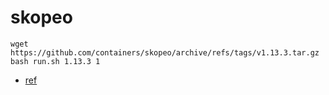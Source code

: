 # skopeo

```
wget https://github.com/containers/skopeo/archive/refs/tags/v1.13.3.tar.gz
bash run.sh 1.13.3 1
```

- [ref](https://build.opensuse.org/package/show/home:alvistack/containers-skopeo-1.13.1)
